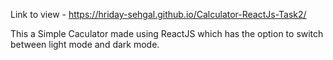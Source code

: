 Link to view - https://hriday-sehgal.github.io/Calculator-ReactJs-Task2/

This a Simple Caculator made using ReactJS which has the option to switch between light mode and dark mode.
